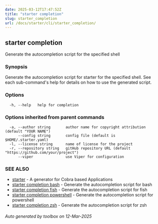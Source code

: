 ```yaml
---
date: 2025-03-12T17:47:52Z
title: "starter completion"
slug: starter_completion
url: /docs/starter/cli/starter_completion/
---
```

## starter completion

Generate the autocompletion script for the specified shell

### Synopsis

Generate the autocompletion script for starter for the specified shell.
See each sub-command's help for details on how to use the generated script.


### Options

```
  -h, --help   help for completion
```

### Options inherited from parent commands

```
  -a, --author string       author name for copyright attribution (default "YOUR NAME")
      --config string       config file (default is $HOME/.starter.yaml)
  -l, --license string      name of license for the project
  -r, --repository string   gitHub repository URL (default "https://github.com/your/project")
      --viper               use Viper for configuration
```

### SEE ALSO

* [starter](/docs/starter/cli/starter/)	 - A generator for Cobra based Applications
* [starter completion bash](/docs/starter/cli/starter_completion_bash/)	 - Generate the autocompletion script for bash
* [starter completion fish](/docs/starter/cli/starter_completion_fish/)	 - Generate the autocompletion script for fish
* [starter completion powershell](/docs/starter/cli/starter_completion_powershell/)	 - Generate the autocompletion script for powershell
* [starter completion zsh](/docs/starter/cli/starter_completion_zsh/)	 - Generate the autocompletion script for zsh

###### Auto generated by toolbox on 12-Mar-2025
